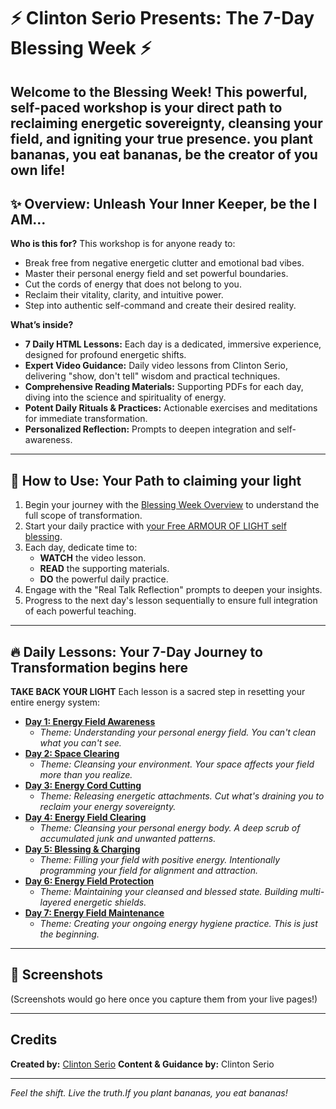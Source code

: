 # ⚡ Clinton Serio Presents: The 7-Day Blessing Week ⚡

Welcome to the **Blessing Week**! This powerful, self-paced workshop is your direct path to reclaiming energetic sovereignty, cleansing your field, and igniting your true presence.
you plant bananas, you eat bananas, be the creator of you own life!
---

## ✨ Overview: Unleash Your Inner Keeper, be the **I AM...**

**Who is this for?**
This workshop is for anyone ready to:
* Break free from negative energetic clutter and emotional bad vibes.
* Master their personal energy field and set powerful boundaries.
* Cut the cords of energy that does not belong to you.
* Reclaim their vitality, clarity, and intuitive power.
* Step into authentic self-command and create their desired reality.

**What’s inside?**
* **7 Daily HTML Lessons:** Each day is a dedicated, immersive experience, designed for profound energetic shifts.
* **Expert Video Guidance:** Daily video lessons from Clinton Serio, delivering "show, don't tell" wisdom and practical techniques.
* **Comprehensive Reading Materials:** Supporting PDFs for each day, diving into the science and spirituality of energy.
* **Potent Daily Rituals & Practices:** Actionable exercises and meditations for immediate transformation.
* **Personalized Reflection:** Prompts to deepen integration and self-awareness.

---

## 🧭 How to Use: Your Path to claiming your light

1.  Begin your journey with the [Blessing Week Overview](index.html) to understand the full scope of transformation.
2.  Start your daily practice with [your Free ARMOUR OF LIGHT self blessing](day1.html).
3.  Each day, dedicate time to:
    * **WATCH** the video lesson.
    * **READ** the supporting materials.
    * **DO** the powerful daily practice.
4.  Engage with the "Real Talk Reflection" prompts to deepen your insights.
5.  Progress to the next day's lesson sequentially to ensure full integration of each powerful teaching.

---

## 🔥 Daily Lessons: Your 7-Day Journey to Transformation begins here
**TAKE BACK YOUR LIGHT**
Each lesson is a sacred step in resetting your entire energy system:

* **[Day 1: Energy Field Awareness](day1.html)**
    * _Theme: Understanding your personal energy field. You can't clean what you can't see._
* **[Day 2: Space Clearing](day2.html)**
    * _Theme: Cleansing your environment. Your space affects your field more than you realize._
* **[Day 3: Energy Cord Cutting](day3.html)**
    * _Theme: Releasing energetic attachments. Cut what's draining you to reclaim your energy sovereignty._
* **[Day 4: Energy Field Clearing](day4.html)**
    * _Theme: Cleansing your personal energy body. A deep scrub of accumulated junk and unwanted patterns._
* **[Day 5: Blessing & Charging](day5.html)**
    * _Theme: Filling your field with positive energy. Intentionally programming your field for alignment and attraction._
* **[Day 6: Energy Field Protection](day6.html)**
    * _Theme: Maintaining your cleansed and blessed state. Building multi-layered energetic shields._
* **[Day 7: Energy Field Maintenance](day7.html)**
    * _Theme: Creating your ongoing energy hygiene practice. This is just the beginning._

---

## 📸 Screenshots

<!-- To add screenshots, upload them to your repository (e.g., in an 'images' folder) and link them like this: -->
<!-- ![Blessing Week Overview](images/blessing_week_overview_screenshot.jpg) -->
<!-- ![Day 1 Lesson Screenshot](images/day1_lesson_screenshot.jpg) -->
(Screenshots would go here once you capture them from your live pages!)

---

## Credits

**Created by:** [Clinton Serio](mailto:clinton@vivisense.org)
**Content & Guidance by:** Clinton Serio

---

*Feel the shift. Live the truth.If you plant bananas, you eat bananas!*
```
